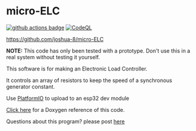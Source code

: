 # micro-ELC

[![github actions badge](https://github.com/joshua-8/micro-ELC/actions/workflows/CI.yml/badge.svg)](https://github.com/joshua-8/micro-ELC/actions/workflows/CI.yml)
[![CodeQL](https://github.com/joshua-8/micro-ELC/actions/workflows/codeql-analysis.yml/badge.svg)](https://github.com/joshua-8/micro-ELC/actions/workflows/codeql-analysis.yml)

https://github.com/joshua-8/micro-ELC

**NOTE:** This code has only been tested with a prototype. Don't use this in a real system without testing it yourself.

This software is for making an Electronic Load Controller.

It controls an array of resistors to keep the speed of a synchronous generator constant.

Use [PlatformIO](https://platformio.org/install/ide?install=vscode) to upload to an esp32 dev module

[Click here](https://joshua-8.github.io/micro-ELC/hierarchy.html) for a Doxygen reference of this code.

Questions about this program? please post [here](https://github.com/joshua-8/micro-ELC/discussions)



